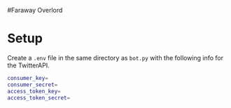 #Faraway Overlord

# Setup
Create a `.env` file in the same directory as `bot.py` with the following info for the TwitterAPI.
```bash
consumer_key=
consumer_secret=
access_token_key=
access_token_secret=
```

